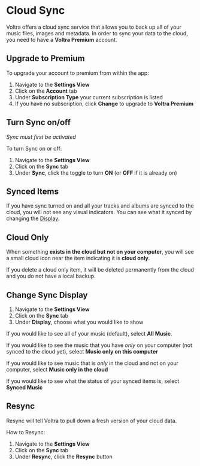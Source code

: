# Cloud Sync
Voltra offers a cloud sync service that allows you to back up all of your music files, images and metadata. In order to sync your data to the cloud, you need to have a **Voltra Premium** account.

## Upgrade to Premium
To upgrade your account to premium from within the app:

1.  Navigate to the **Settings View**
2.  Click on the **Account** tab
3.  Under **Subscription Type** your current subscription is listed
4.  If you have no subscription, click **Change** to upgrade to **Voltra Premium**

## Turn Sync on/off
_Sync must first be activated_

To turn Sync on or off:
1.  Navigate to the **Settings View**
2.  Click on the **Sync** tab
3.  Under **Sync**, click the toggle to turn **ON** (or **OFF** if it is already on)

## Synced Items
If you have sync turned on and all your tracks and albums are synced to the cloud, you will not see any visual indicators. You can see what it synced by changing the [Display](/desktop/sync.html#change-sync-display).

## Cloud Only
When something **exists in the cloud but not on your computer**, you will see a small cloud icon near the item indicating it is **cloud only**.

If you delete a cloud only item, it will be deleted permanently from the cloud and you do not have a local backup.

## Change Sync Display
1.  Navigate to the **Settings View**
2.  Click on the **Sync** tab
3.  Under **Display**, choose what you would like to show

If you would like to see all of your music (default), select **All Music**.

If you would like to see the music that you have _only_ on your computer (not synced to the cloud yet), select **Music only on this computer**

If you would like to see music that is _only_ in the cloud and not on your computer, select **Music only in the cloud**

If you would like to see what the status of your synced items is, select **Synced Music**

## Resync
Resync will tell Voltra to pull down a fresh version of your cloud data.

How to Resync:
1.  Navigate to the **Settings View**
2.  Click on the **Sync** tab
3.  Under **Resync**, click the **Resync** button
